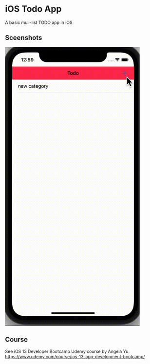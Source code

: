 # iOS Todo App

A basic muli-list TODO app in iOS

## Sceenshots 
![App gif](./docs/app.gif)

## Course
See iOS 13 Developer Bootcamp Udemy course by Angela Yu: https://www.udemy.com/course/ios-13-app-development-bootcamp/

